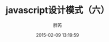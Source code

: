 ---
title: javascript设计模式（六）
author: 胖芮
avatar: /images/pangrui.png
authorLink: 'http://www.ruizhengyun.cn/about/'
authorAbout: 'http://www.ruizhengyun.cn'
authorDesc: 不论我码不码代码，我都是一枚快乐的前端
categories: 前端
photos: /img/2015/javascript.jpeg
abbrlink: 57ed60dc
date: 2015-02-09 13:19:59
tags: 
- javascript
- 设计模式
keywords:
description: 面向对象编程
---